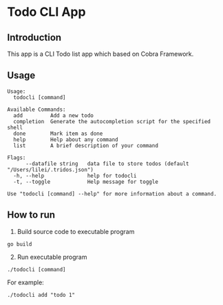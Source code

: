 

# Todo CLI App

## Introduction

This app is a CLI Todo list app which based on Cobra Framework.

## Usage

```
Usage:
  todocli [command]

Available Commands:
  add         Add a new todo
  completion  Generate the autocompletion script for the specified shell
  done        Mark item as done
  help        Help about any command
  list        A brief description of your command

Flags:
      --datafile string   data file to store todos (default "/Users/lilei/.tridos.json")
  -h, --help              help for todocli
  -t, --toggle            Help message for toggle

Use "todocli [command] --help" for more information about a command.
```

## How to run

1. Build source code to executable program

```
go build
```
2. Run executable program
```
./todocli [command] 
```

For example:

```
./todocli add "todo 1"
```
